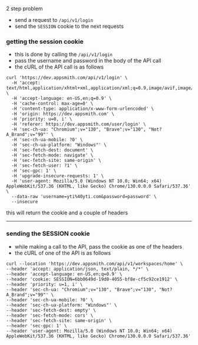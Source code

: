 2 step problem
- send a request to `/api/v1/login` 
- send the `SESSION` cookie to the next requests

### getting the session cookie
- this is done by calling the `/api/v1/login`
- pass the username and password in the body of the API call
- the cURL of the API call is as follows
```curl
curl 'https://dev.appsmith.com/api/v1/login' \
  -H 'accept: text/html,application/xhtml+xml,application/xml;q=0.9,image/avif,image/webp,image/apng,*/*;q=0.8' \
  -H 'accept-language: en-US,en;q=0.9' \
  -H 'cache-control: max-age=0' \
  -H 'content-type: application/x-www-form-urlencoded' \
  -H 'origin: https://dev.appsmith.com' \
  -H 'priority: u=0, i' \
  -H 'referer: https://dev.appsmith.com/user/login' \
  -H 'sec-ch-ua: "Chromium";v="130", "Brave";v="130", "Not?A_Brand";v="99"' \
  -H 'sec-ch-ua-mobile: ?0' \
  -H 'sec-ch-ua-platform: "Windows"' \
  -H 'sec-fetch-dest: document' \
  -H 'sec-fetch-mode: navigate' \
  -H 'sec-fetch-site: same-origin' \
  -H 'sec-fetch-user: ?1' \
  -H 'sec-gpc: 1' \
  -H 'upgrade-insecure-requests: 1' \
  -H 'user-agent: Mozilla/5.0 (Windows NT 10.0; Win64; x64) AppleWebKit/537.36 (KHTML, like Gecko) Chrome/130.0.0.0 Safari/537.36' \
  --data-raw 'username=yti%40yti.com&password=password' \
  --insecure
```

this will return the cookie and a couple of headers

---
### sending the SESSION cookie
- while making a call to the API, pass the cookie as one of the headers
- the cURL of one of the API is as follows
```curl
curl --location 'https://dev.appsmith.com/api/v1/workspaces/home' \
--header 'accept: application/json, text/plain, */*' \
--header 'accept-language: en-US,en;q=0.9' \
--header 'cookie: SESSION=6bb0649d-19d0-4055-bf8e-cf5c92ce1912' \
--header 'priority: u=1, i' \
--header 'sec-ch-ua: "Chromium";v="130", "Brave";v="130", "Not?A_Brand";v="99"' \
--header 'sec-ch-ua-mobile: ?0' \
--header 'sec-ch-ua-platform: "Windows"' \
--header 'sec-fetch-dest: empty' \
--header 'sec-fetch-mode: cors' \
--header 'sec-fetch-site: same-origin' \
--header 'sec-gpc: 1' \
--header 'user-agent: Mozilla/5.0 (Windows NT 10.0; Win64; x64) AppleWebKit/537.36 (KHTML, like Gecko) Chrome/130.0.0.0 Safari/537.36'
```
